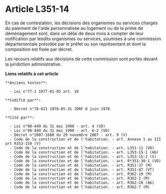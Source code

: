 # Article L351-14

En cas de contestation, les décisions des organismes ou services chargés du paiement de l'aide personnalisée au logement ou
de la prime de déménagement sont, dans un délai de deux mois à compter de leur notification par lesdits organismes ou
services, soumises à une commission départementale présidée par le préfet ou son représentant et dont la composition est
fixée par décret.

Les recours relatifs aux décisions de cette commission sont portés devant la juridiction administrative.

**Liens relatifs à cet article**

	**Anciens textes**:

	  - Loi n°77-1 1977-01-03 art. 19

	**Codifié par**:

	  - Décret n°78-621 1978-05-31 JORF 8 juin 1978

	**Cité par**:

	  - Loi n°90-449 du 31 mai 1990 - art. 4 (VD)
	  - Loi n°90-449 du 31 mai 1990 - art. 6-2 (VD)
	  - Décret n°2007-1688 du 29 novembre 2007 - art. 9 (V)
	  - Code de la construction et de l'habitation. - art. Annexe 1 au III art R353-159 (V)
	  - Code de la construction et de l'habitation. - art. L351-11 (VD)
	  - Code de la construction et de l'habitation. - art. L353-15-1 (Ab)
	  - Code de la construction et de l'habitation. - art. L353-15-2 (V)
	  - Code de la construction et de l'habitation. - art. R*351-30-1 (VD)
	  - Code de la construction et de l'habitation. - art. R351-37 (M)
	  - Code de la construction et de l'habitation. - art. R351-47 (VT)
	  - Code de la construction et de l'habitation. - art. R362-19 (M)
	  - Code de la construction et de l'habitation. - art. R362-2 (M)
	  - Code de la construction et de l'habitation. - art. R362-20 (Ab)
	  - Code de la construction et de l'habitation. - art. R362-7 (M)
